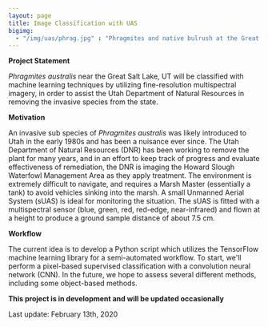 ```yaml
---
layout: page
title: Image Classification with UAS
bigimg:
  - "/img/uas/phrag.jpg" : "Phragmites and native bulrush at the Great Salt Lake (2019)"
---
```


**Project Statement**

*Phragmites australis* near the Great Salt Lake, UT will be classified with
machine learning techniques by utilizing fine-resolution multispectral imagery, in order
to assist the Utah Department of Natural Resources in removing the invasive species 
from the state.

**Motivation**

An invasive sub species of *Phragmites australis* was likely introduced to Utah in the early
1980s and has been a nuisance ever since. The Utah Department of Natural Resources (DNR)
has been working to remove the plant for many years, and in an effort to keep track of progress
and evaluate effectiveness of remediation, the DNR is imaging the Howard Slough Waterfowl Management
Area as they apply treatment. The environment is extremely difficult to navigate, and requires
a Marsh Master (essentially a tank) to avoid vehicles sinking into the marsh. A small Unmanned
Aerial System (sUAS) is ideal for monitoring the situation. The sUAS is fitted with a multispectral 
sensor (blue, green, red, red-edge, near-infrared) and flown at a height to produce a ground sample
distance of about 7.5 cm. 

**Workflow**

The current idea is to develop a Python script which utilizes the TensorFlow machine learning
library for a semi-automated workflow. To start, we'll perform a pixel-based supervised 
classification with a convolution neural network (CNN). In the future, we hope to assess 
several different methods, including some object-based methods.

**This project is in development and will be updated occasionally**

Last update: February 13th, 2020
